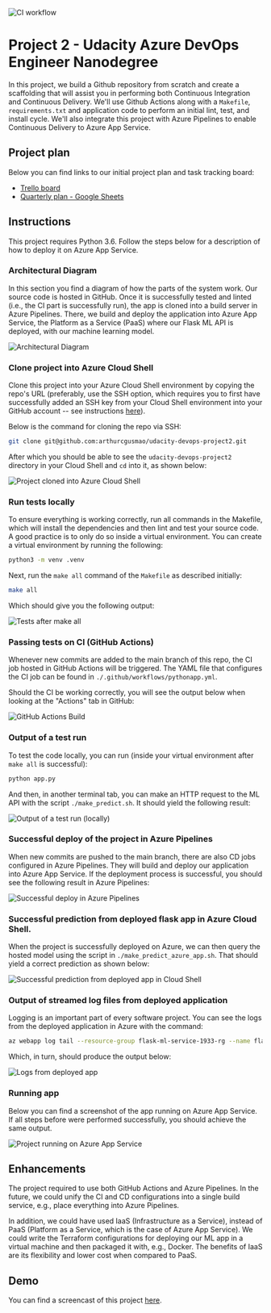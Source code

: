 ![CI workflow](https://github.com/arthurcgusmao/udacity-devops-project2/actions/workflows/pythonapp.yml/badge.svg)

# Project 2 - Udacity Azure DevOps Engineer Nanodegree

In this project, we build a Github repository from scratch and create a scaffolding that will assist you in performing both Continuous Integration and Continuous Delivery. We'll use Github Actions along with a `Makefile`, `requirements.txt` and application code to perform an initial lint, test, and install cycle. We'll also integrate this project with Azure Pipelines to enable Continuous Delivery to Azure App Service.


## Project plan

Below you can find links to our initial project plan and task tracking board:
- [Trello board](https://trello.com/b/nGom8u7k/devops-engineer-project-2)
- [Quarterly plan - Google Sheets](https://docs.google.com/spreadsheets/d/1xu738gRjtE2W-Y7g0yxVfe0bbP9INLvNuagDkJUsia4/edit?usp=sharing)


## Instructions

This project requires Python 3.6. Follow the steps below for a description of how to deploy it on Azure App Service.


### Architectural Diagram

In this section you find a diagram of how the parts of the system work. Our source code is hosted in GitHub. Once it is successfully tested and linted (i.e., the CI part is successfully run), the app is cloned into a build server in Azure Pipelines. There, we build and deploy the application into Azure App Service, the Platform as a Service (PaaS) where our Flask ML API is deployed, with our machine learning model.

![Architectural Diagram](./diagram.png)


### Clone project into Azure Cloud Shell

Clone this project into your Azure Cloud Shell environment by copying the repo's URL (preferably, use the SSH option, which requires you to first have successfully added an SSH key from your Cloud Shell environment into your GitHub account -- see instructions [here](https://docs.github.com/en/authentication/connecting-to-github-with-ssh/adding-a-new-ssh-key-to-your-github-account)).

Below is the command for cloning the repo via SSH:

```bash
git clone git@github.com:arthurcgusmao/udacity-devops-project2.git
```

After which you should be able to see the `udacity-devops-project2` directory in your Cloud Shell and `cd` into it, as shown below:

![Project cloned into Azure Cloud Shell](./Screenshot_Azure-Cloud-Shell.png)


### Run tests locally

To ensure everything is working correctly, run all commands in the Makefile, which will install the dependencies and then lint and test your source code. A good practice is to only do so inside a virtual environment. You can create a virtual environment by running the following:

```bash
python3 -m venv .venv
```

Next, run the `make all` command of the `Makefile` as described initially:

```bash
make all
```

Which should give you the following output:

![Tests after make all](./Screenshot_Pytest-after-make-all.png)


### Passing tests on CI (GitHub Actions)

Whenever new commits are added to the main branch of this repo, the CI job hosted in GitHub Actions will be triggered. The YAML file that configures the CI job can be found in `./.github/workflows/pythonapp.yml`.

Should the CI be working correctly, you will see the output below when looking at the "Actions" tab in GitHub:

![GitHub Actions Build](./Screenshot_GitHub-Actions-build.png)


### Output of a test run

To test the code locally, you can run (inside your virtual environment after `make all` is successful):

```bash
python app.py
```

And then, in another terminal tab, you can make an HTTP request to the ML API with the script `./make_predict.sh`. It should yield the following result:

![Output of a test run (locally)](./Screenshot_Output-of-a-test-run.png)


### Successful deploy of the project in Azure Pipelines

When new commits are pushed to the main branch, there are also CD jobs configured in Azure Pipelines. They will build and deploy our application into Azure App Service. If the deployment process is successful, you should see the following result in Azure Pipelines:

![Successful deploy in Azure Pipelines](./Screenshot_Successful-deploy-on-CD-(Azure-Pipelines).png)


### Successful prediction from deployed flask app in Azure Cloud Shell.

When the project is successfully deployed on Azure, we can then query the hosted model using the script in `./make_predict_azure_app.sh`. That should yield a correct prediction as shown below:

![Successful prediction from deployed app in Cloud Shell](./Screenshot_Output-of-run-on-Azure-Cloud-Shell.png)


### Output of streamed log files from deployed application

Logging is an important part of every software project. You can see the logs from the deployed application in Azure with the command:

```bash
az webapp log tail --resource-group flask-ml-service-1933-rg --name flask-ml-service-1933-app-service
```

Which, in turn, should produce the output below:

![Logs from deployed app](./Screenshot_Logs-on-Cloud-Shell.png)


### Running app

Below you can find a screenshot of the app running on Azure App Service. If all steps before were performed successfully, you should achieve the same output.

![Project running on Azure App Service](Screenshot_Project-running-on-App-Service.png)


## Enhancements

The project required to use both GitHub Actions and Azure Pipelines. In the future, we could unify the CI and CD configurations into a single build service, e.g., place everything into Azure Pipelines.

In addition, we could have used IaaS (Infrastructure as a Service), instead of PaaS (Platform as a Service, which is the case of Azure App Service). We could write the Terraform configurations for deploying our ML app in a virtual machine and then packaged it with, e.g., Docker. The benefits of IaaS are its flexibility and lower cost when compared to PaaS.


## Demo

You can find a screencast of this project [here](https://youtu.be/gyXptp5R4cQ).
